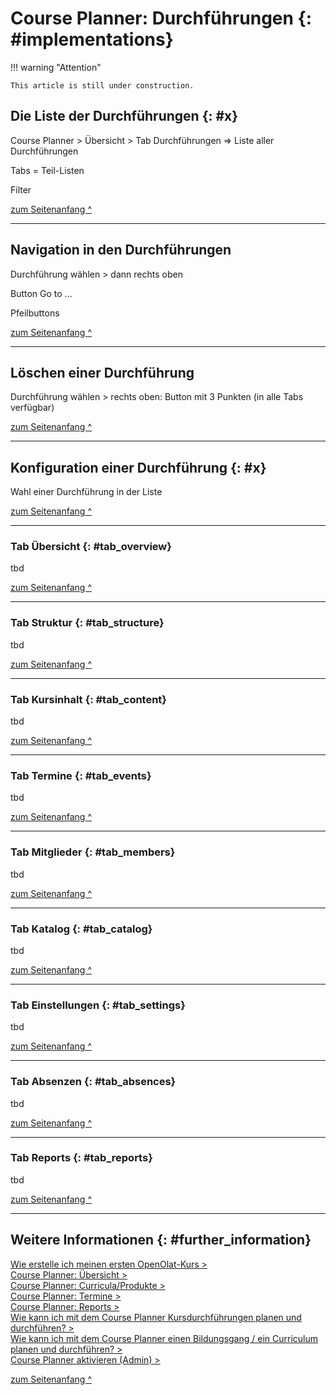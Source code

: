 # Course Planner: Durchführungen {: #implementations}


!!! warning "Attention"

    This article is still under construction.




## Die Liste der Durchführungen {: #x}

Course Planner > Übersicht > Tab Durchführungen  => Liste aller Durchführungen

Tabs = Teil-Listen

Filter


[zum Seitenanfang ^](#implementations)

---

## Navigation in den Durchführungen

Durchführung wählen > dann rechts oben

Button Go to ...

Pfeilbuttons


[zum Seitenanfang ^](#implementations)

---


## Löschen einer Durchführung

Durchführung wählen > rechts oben: Button mit 3 Punkten (in alle Tabs verfügbar)

[zum Seitenanfang ^](#implementations)

---


## Konfiguration einer Durchführung {: #x}

Wahl einer Durchführung in der Liste


[zum Seitenanfang ^](#implementations)

---

### Tab Übersicht {: #tab_overview}

tbd

[zum Seitenanfang ^](#implementations)

---


### Tab Struktur {: #tab_structure}

tbd

[zum Seitenanfang ^](#implementations)

---


### Tab Kursinhalt {: #tab_content}

tbd

[zum Seitenanfang ^](#implementations)

---


### Tab Termine {: #tab_events}

tbd

[zum Seitenanfang ^](#implementations)

---


### Tab Mitglieder {: #tab_members}

tbd

[zum Seitenanfang ^](#implementations)

---


### Tab Katalog {: #tab_catalog}

tbd

[zum Seitenanfang ^](#implementations)

---


### Tab Einstellungen {: #tab_settings}

tbd


[zum Seitenanfang ^](#implementations)

---


### Tab Absenzen {: #tab_absences}

tbd

[zum Seitenanfang ^](#implementations)

---


### Tab Reports {: #tab_reports}

tbd

[zum Seitenanfang ^](#implementations)

---


## Weitere Informationen {: #further_information}

[Wie erstelle ich meinen ersten OpenOlat-Kurs >](../my_first_course/my_first_course.de.md)<br>
[Course Planner: Übersicht >](../../manual_user/area_modules/Course_Planner.de.md)<br>
[Course Planner: Curricula/Produkte >](../../manual_user/area_modules/Course_Planner_Products.de.md)<br>
[Course Planner: Termine >](../../manual_user/area_modules/Course_Planner_Events.de.md)<br>
[Course Planner: Reports >](../../manual_user/area_modules/Course_Planner_Reports.de.md)<br>
[Wie kann ich mit dem Course Planner Kursdurchführungen planen und durchführen? >](../course_planner_course/course_planner_course.de.md)<br>
[Wie kann ich mit dem Course Planner einen Bildungsgang / ein Curriculum planen und durchführen? >](../course_planner_curriculum/course_planner_curriculum.de.md)<br>
[Course Planner aktivieren (Admin) >](../../manual_admin/administration/Modules_Course_Planner.de.md)<br>


[zum Seitenanfang ^](#implementations)





